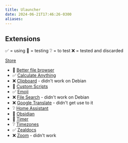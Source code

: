```yaml
---
title: Ulauncher
date: 2024-06-21T17:46:26-0300
aliases:
---
```

## Extensions
✅ = using
🧪 = testing
❔ = to test
❌ = tested and discarded

[Store](https://ext.ulauncher.io/)
- 🧪 [Better file browser](https://ext.ulauncher.io/-/github-fisadev-ulauncher-better-file-browser)
- ✅ [Calculate Anything](https://ext.ulauncher.io/-/github-tchar-ulauncher-albert-calculate-anything)
- ❌ [Clipboard](https://ext.ulauncher.io/-/github-friday-ulauncher-clipboard) - didn't work on Debian
- 🧪 [Custom Scripts](https://ext.ulauncher.io/-/github-nastuzzisamy-ulauncher-custom-scripts)
- ✅ [Emoji](https://ext.ulauncher.io/-/github-ulauncher-ulauncher-emoji)
- ❌ [File Search](https://ext.ulauncher.io/-/github-brpaz-ulauncher-file-search) - didn't work on Debian
- ❌ [Google Translate](https://github.com/manahter/ulauncher-translate) - didn't get use to it
- ❔ [Home Assistant](https://ext.ulauncher.io/-/github-qcasey-ulauncher-homeassistant)
- 🧪 [Obsidian](https://ext.ulauncher.io/-/github-mikebarkmin-ulauncher-obsidian)
- 🧪 [Timer](https://ext.ulauncher.io/-/github-ulauncher-ulauncher-timer)
- ❔ [Timezones](https://ext.ulauncher.io/-/github-epholys-ultz)
- ✅ [Zealdocs](https://ext.ulauncher.io/-/github-kwaadpepper-zealdoc)
- ❌ [Zoom](https://ext.ulauncher.io/-/github-plibither8-ulauncher-zoom) - didn't work